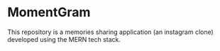 # MomentGram

This repository is a memories sharing application (an instagram clone) developed using the MERN tech stack.